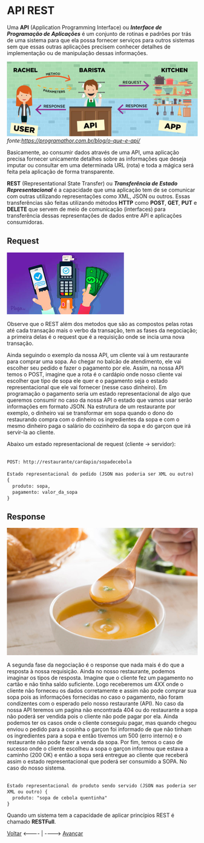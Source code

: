 # API REST

Uma **API** (Application Programming Interface) ou _**Interface de Programação de Aplicações**_ é um conjunto de rotinas e padrões por trás de uma sistema para que ela possa fornecer serviços para outros sistemas sem que essas outras aplicações precisem conhecer detalhes de implementação ou de manipulação dessas informações.

![imgAPI](./../img/API.jpg)
*fonte:<https://programathor.com.br/blog/o-que-e-api/>*

Basicamente, ao consumir dados através de uma API, uma aplicação precisa fornecer unicamente detalhes sobre as informações que deseja imputar ou consultar em uma determinada URL (rota) e toda a mágica será feita pela aplicação de forma transparente.

**REST** (Representational State Transfer) ou _**Transferência de Estado Representacional**_ é a capacidade que uma aplicação tem de se comunicar com outras utilizando representações como XML, JSON ou outros. Essas transferências são feitas utilizando métodos **HTTP** como **POST**, **GET**, **PUT** e **DELETE** que servem de meio de comunicação (interfaces) para transferência dessas representações de dados entre API e aplicações consumidoras.

## Request

![imgREQ](./../img/RESTReq.jpeg)

Observe que o REST além dos metodos que são as compostos pelas rotas até cada transação mais o verbo da transação, tem as fases da negociação; a primeira delas é o request que é a requisição onde se incia uma nova transação.

Ainda seguindo o exemplo da nossa API, um cliente vai à um restaurante para comprar uma sopa. Ao chegar no balcão de atendimento, ele vai escolher seu pedido e fazer o pagamento por ele. Assim, na nossa API temos o POST, imagine que a rota é o cardápio onde nosso cliente vai escolher que tipo de sopa ele quer e o pagamento seja o estado representacional que ele vai fornecer (nesse caso dinheiro). Em programação o pagamento seria um estado representacional de algo que queremos consumir no caso da nossa API o estado que vamos usar serão informações em formato JSON. Na estrutura de um restaurante por exemplo, o dinheiro vai se transformar em sopa quando o dono do restaurando compra com o dinheiro os ingredientes da sopa e com o mesmo dinheiro paga o salário do cozinheiro da sopa e do garçon que irá servir-la ao cliente.

Abaixo um estado representacional de request (cliente -> servidor):

```

POST: http://restaurante/cardapio/sopadecebola

Estado representacional do pedido (JSON mas poderia ser XML ou outro) {
  produto: sopa,
  pagamento: valor_da_sopa
}

```


## Response

![imgRES](./../img/RESTRes.jpg)

A segunda fase da negociação é o response que nada mais é do que a resposta à nossa requisição. Ainda no nosso restaurante, podemos imaginar os tipos de resposta. Imagine que o cliente fez um pagamento no cartão e não tinha saldo suficiente. Logo receberemos um 4XX onde o cliente não forneceu os dados corretamente e assim não pode comprar sua sopa pois as informações fornecidas no caso o pagamento, não foram condizentes com o esperado pelo nosso restaurante (API). No caso da nossa API teremos um pagina não encontrada 404 ou do restaurante a sopa não poderá ser vendida pois o cliente não pode pagar por ela.
Ainda podemos ter os casos onde o cliente conseguiu pagar, mas quando chegou enviou o pedido para a cosinha o garçon foi informado de que não tinham os ingredientes para a sopa e então tivemos um 500 (erro interno) e o restaurante não pode fazer a venda da sopa.
Por fim, temos o caso de sucesso onde o cliente escolheu a sopa o garçon informou que estava a caminho (200 OK) e então a sopa será entregue ao cliente que receberá assim o estado representacional que poderá ser consumido a SOPA.
No caso do nosso sistema.

```

Estado representacional do produto sendo servido (JSON mas poderia ser XML ou outro) {
  produto: "sopa de cebola quentinha"
}
```

Quando um sistema tem a capacidade de aplicar princípios REST é chamado **RESTFull**.

[Voltar](./README.md) <---- | ----> [Avançar](./02NodeJS.md)

</div>